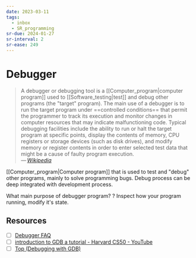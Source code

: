 ```yaml
---
date: 2023-03-11
tags:
  - inbox
  - SR_programming
sr-due: 2024-01-27
sr-interval: 2
sr-ease: 249
---
```


# Debugger

> A debugger or debugging tool is a [[Computer_program|computer program]] used
> to [[Software_testing|test]] and debug other programs (the "target" program).
> The main use of a debugger is to run the target program under
> ==controlled conditions== that permit the programmer to track its execution
> and monitor changes in computer resources that may indicate malfunctioning
> code. Typical debugging facilities include the ability to run or halt the
> target program at specific points, display the contents of memory, CPU
> registers or storage devices (such as disk drives), and modify memory or
> register contents in order to enter selected test data that might be a cause
> of faulty program
> execution.\
> — <cite>[Wikipedia](https://en.wikipedia.org/wiki/Debugger)</cite>

[[Computer_program|Computer program]] that is used to test and "debug" other programs, mainly to
solve programming bugs. Debug process can be deep integrated with development
process.

What main purpose of debugger program?
?
Inspect how your program running, modify it's state.

## Resources

- [ ] [Debugger FAQ](http://websites.umich.edu/~eecs381/generalFAQ/Debugging.html)
- [ ] [introduction to GDB a tutorial - Harvard CS50 - YouTube](https://www.youtube.com/watch?v=sCtY--xRUyI)
- [ ] [Top (Debugging with GDB)](https://sourceware.org/gdb/current/onlinedocs/gdb.html/)
